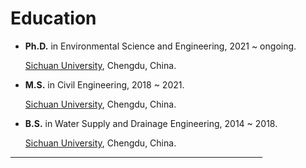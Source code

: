 # Education


<ul>

<li><b>Ph.D.</b> in Environmental Science and Engineering, 2021 ~ ongoing.

<a href="https://en.scu.edu.cn/" target="_blank">Sichuan University</a>, Chengdu, China.</li>

<li><b>M.S.</b> in Civil Engineering, 2018 ~ 2021.

<a href="https://en.scu.edu.cn/" target="_blank">Sichuan University</a>, Chengdu, China.</li>

<li><b>B.S.</b> in Water Supply and Drainage Engineering, 2014 ~ 2018.

<a href="https://en.scu.edu.cn/" target="_blank">Sichuan University</a>, Chengdu, China.</li>

</ul>



<HR style="FILTER: alpha(opacity=100,finishopacity=0,style=3)" width="80%" color=#987cb9 SIZE=3>

